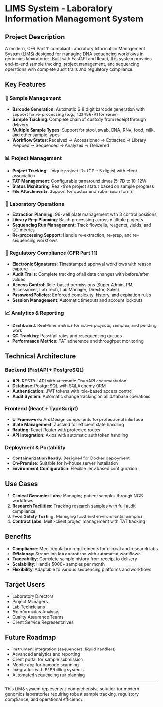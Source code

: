 # LIMS System - Laboratory Information Management System

## Project Description

A modern, CFR Part 11 compliant Laboratory Information Management System (LIMS) designed for managing DNA sequencing workflows in genomics laboratories. Built with FastAPI and React, this system provides end-to-end sample tracking, project management, and sequencing operations with complete audit trails and regulatory compliance.

## Key Features

### 🔬 Sample Management
- **Barcode Generation**: Automatic 6-8 digit barcode generation with support for re-processing (e.g., 123456-R1 for rerun)
- **Sample Tracking**: Complete chain of custody from receipt through delivery
- **Multiple Sample Types**: Support for stool, swab, DNA, RNA, food, milk, and other sample types
- **Workflow States**: Received → Accessioned → Extracted → Library Prepped → Sequenced → Analyzed → Delivered

### 📊 Project Management
- **Project Tracking**: Unique project IDs (CP + 5 digits) with client association
- **TAT Management**: Configurable turnaround times (5-7D to 10-12W)
- **Status Monitoring**: Real-time project status based on sample progress
- **File Attachments**: Support for quotes and submission forms

### 🧪 Laboratory Operations
- **Extraction Planning**: 96-well plate management with 3 control positions
- **Library Prep Planning**: Batch processing across multiple projects
- **Sequencing Run Management**: Track flowcells, reagents, yields, and QC metrics
- **Re-processing Support**: Handle re-extraction, re-prep, and re-sequencing workflows

### 🔐 Regulatory Compliance (CFR Part 11)
- **Electronic Signatures**: Timestamped approval workflows with reason capture
- **Audit Trails**: Complete tracking of all data changes with before/after values
- **Access Control**: Role-based permissions (Super Admin, PM, Accessioner, Lab Tech, Lab Manager, Director, Sales)
- **Password Policies**: Enforced complexity, history, and expiration rules
- **Session Management**: Automatic timeouts and account lockouts

### 📈 Analytics & Reporting
- **Dashboard**: Real-time metrics for active projects, samples, and pending work
- **QC Tracking**: Pass/fail rates and resequencing queues
- **Performance Metrics**: TAT adherence and throughput monitoring

## Technical Architecture

### Backend (FastAPI + PostgreSQL)
- **API**: RESTful API with automatic OpenAPI documentation
- **Database**: PostgreSQL with SQLAlchemy ORM
- **Authentication**: JWT tokens with role-based access control
- **Audit System**: Automatic change tracking on all database operations

### Frontend (React + TypeScript)
- **UI Framework**: Ant Design components for professional interface
- **State Management**: Zustand for efficient state handling
- **Routing**: React Router with protected routes
- **API Integration**: Axios with automatic auth token handling

### Deployment & Portability
- **Containerization Ready**: Designed for Docker deployment
- **On-Premise**: Suitable for in-house server installation
- **Environment Configuration**: Flexible .env based configuration

## Use Cases

1. **Clinical Genomics Labs**: Managing patient samples through NGS workflows
2. **Research Facilities**: Tracking research samples with full audit compliance
3. **Food Safety Testing**: Managing food and environmental samples
4. **Contract Labs**: Multi-client project management with TAT tracking

## Benefits

- **Compliance**: Meet regulatory requirements for clinical and research labs
- **Efficiency**: Streamline lab operations with automated workflows
- **Traceability**: Complete sample history from receipt to delivery
- **Scalability**: Handle 5000+ samples per month
- **Flexibility**: Adaptable to various sequencing platforms and workflows

## Target Users

- Laboratory Directors
- Project Managers
- Lab Technicians
- Bioinformatics Analysts
- Quality Assurance Teams
- Client Service Representatives

## Future Roadmap

- Instrument integration (sequencers, liquid handlers)
- Advanced analytics and reporting
- Client portal for sample submission
- Mobile app for barcode scanning
- Integration with ERP/billing systems
- Automated sequencing run planning

---

This LIMS system represents a comprehensive solution for modern genomics laboratories requiring robust sample tracking, regulatory compliance, and operational efficiency.